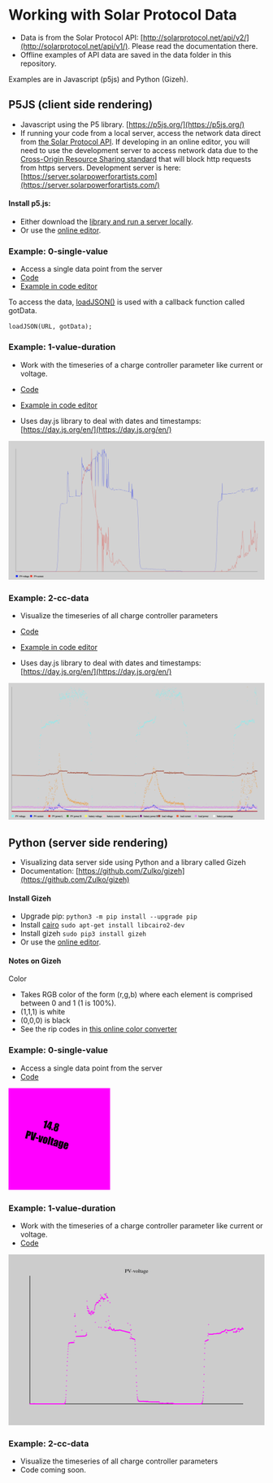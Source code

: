 # Working with Solar Protocol Data 

- Data is from the Solar Protocol API: [http://solarprotocol.net/api/v2/](http://solarprotocol.net/api/v1/). Please read the documentation there.
- Offline examples of API data are saved in the data folder in this repository.

Examples are in Javascript (p5js) and Python (Gizeh).

## P5JS (client side rendering)
- Javascript using the P5 library. [https://p5js.org/](https://p5js.org/)
- If running your code from a local server, access the network data direct from [the Solar Protocol API](http://solarprotocol.net/api/v1/). If developing in an online editor, you will need to use the development server to access network data due to the [Cross-Origin Resource Sharing standard](https://developer.mozilla.org/en-US/docs/Web/HTTP/CORS/Errors) that will block http requests from https servers. Development server is here: [https://server.solarpowerforartists.com](https://server.solarpowerforartists.com/)


#### Install p5.js:
- Either download the [library and run a server locally](https://p5js.org/download/).
- Or use the [online editor](https://editor.p5js.org/).

### Example: 0-single-value
- Access a single data point from the server
- [Code](https://github.com/tegacodes/SolarProtocolDataViz/blob/main/p5js/0-single-value/sketch.js)
- [Example in code editor](https://editor.p5js.org/brain/sketches/hVA39SS-c)

To access the data, [loadJSON()](https://p5js.org/reference/#/p5/loadJSON) is used with a callback function called gotData. 

```
loadJSON(URL, gotData); 
```

### Example: 1-value-duration
- Work with the timeseries of a charge controller parameter like current or voltage. 
-  [Code](https://github.com/tegacodes/SolarProtocolDataViz/blob/main/p5js/1-value-duration/sketch.js)
-  [Example in code editor](https://editor.p5js.org/brain/sketches/VSCXfAwJ6)

- Uses day.js library to deal with dates and timestamps: [https://day.js.org/en/](https://day.js.org/en/)

![alt text](images/voltage-current-timeseries.png)

### Example: 2-cc-data
- Visualize the timeseries of all charge controller parameters
- [Code](https://github.com/tegacodes/SolarProtocolDataViz/blob/main/p5js/2-cc-data/sketch.js)
- [Example in code editor](https://editor.p5js.org/brain/sketches/TThNw8pbk)

- Uses day.js library to deal with dates and timestamps: [https://day.js.org/en/](https://day.js.org/en/)

![alt text](images/all-params-timeseries.png)


## Python (server side rendering)

- Visualizing data server side using Python and a library called Gizeh 
- Documentation: [https://github.com/Zulko/gizeh](https://github.com/Zulko/gizeh)

#### Install Gizeh

- Upgrade pip: `python3 -m pip install --upgrade pip`
- Install [cairo](https://www.cairographics.org/) `sudo apt-get install libcairo2-dev`
- Install gizeh `sudo pip3 install gizeh`
- Or use the [online editor](https://editor.p5js.org/).

#### Notes on Gizeh

Color  

- Takes RGB color of the form (r,g,b) where each element is comprised between 0 and 1 (1 is 100%).  
- (1,1,1) is white
- (0,0,0) is black
- See the rip codes in [this online color converter](https://a.atmos.washington.edu/~ovens/javascript/colorpicker.html) 

### Example: 0-single-value
- Access a single data point from the server
- [Code](https://github.com/tegacodes/SolarProtocolDataViz/blob/main/gizeh/examples/solar-protocol/0-single-value.py)

![alt text](gizeh/examples/solar-protocol/single-value.png)


### Example: 1-value-duration
- Work with the timeseries of a charge controller parameter like current or voltage. 
-  [Code](https://github.com/tegacodes/SolarProtocolDataViz/blob/main/gizeh/examples/solar-protocol/1-value-duration.py)


![alt text](gizeh/examples/solar-protocol/value-duration.png)

### Example: 2-cc-data
- Visualize the timeseries of all charge controller parameters
- Code coming soon.



